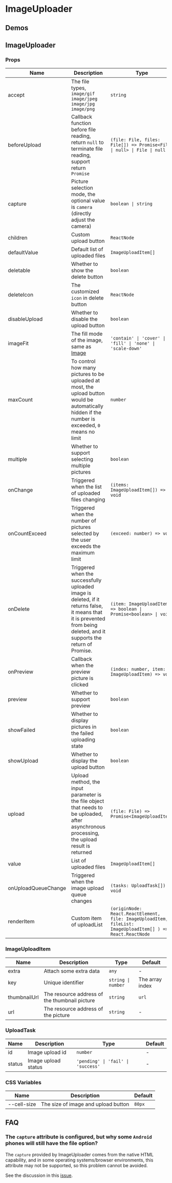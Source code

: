 # ImageUploader <Experimental></Experimental>

## Demos

<code src="./demos/demo1.tsx"></code>

<code src="./demos/demo2.tsx"></code>

## ImageUploader

### Props

| Name                | Description                                                                                                                                                              | Type                                                                                                       | Default            |
| ------------------- | ------------------------------------------------------------------------------------------------------------------------------------------------------------------------ | ---------------------------------------------------------------------------------------------------------- | ------------------ |
| accept              | The file types, `image/gif` `image/jpeg` `image/jpg` `image/png`                                                                                                         | `string`                                                                                                   | `image/*`          |
| beforeUpload        | Callback function before file reading, return `null` to terminate file reading, support return `Promise`                                                                 | `(file: File, files: File[]) => Promise<File \| null> \| File \| null`                                     | -                  |
| capture             | Picture selection mode, the optional value is `camera` (directly adjust the camera)                                                                                      | `boolean \| string`                                                                                        | -                  |
| children            | Custom upload button                                                                                                                                                     | `ReactNode`                                                                                                | -                  |
| defaultValue        | Default list of uploaded files                                                                                                                                           | `ImageUploadItem[]`                                                                                        | -                  |
| deletable           | Whether to show the delete button                                                                                                                                        | `boolean`                                                                                                  | `true`             |
| deleteIcon          | The customized `icon` in delete button                                                                                                                                   | `ReactNode`                                                                                                | `<CloseOutline />` |
| disableUpload       | Whether to disable the upload button                                                                                                                                     | `boolean`                                                                                                  | `false`            |
| imageFit            | The fill mode of the image, same as [Image](/components/image#props)                                                                                                     | `'contain' \| 'cover' \| 'fill' \| 'none' \| 'scale-down'`                                                 | `cover`            |
| maxCount            | To control how many pictures to be uploaded at most, the upload button would be automatically hidden if the number is exceeded, `0` means no limit                       | `number`                                                                                                   | `0`                |
| multiple            | Whether to support selecting multiple pictures                                                                                                                           | `boolean`                                                                                                  | `false`            |
| onChange            | Triggered when the list of uploaded files changing                                                                                                                       | `(items: ImageUploadItem[]) => void`                                                                       | -                  |
| onCountExceed       | Triggered when the number of pictures selected by the user exceeds the maximum limit                                                                                     | `(exceed: number) => void`                                                                                 | -                  |
| onDelete            | Triggered when the successfully uploaded image is deleted, if it returns false, it means that it is prevented from being deleted, and it supports the return of Promise. | `(item: ImageUploadItem) => boolean \| Promise<boolean> \| void`                                           | -                  |
| onPreview           | Callback when the preview picture is clicked                                                                                                                             | `(index: number, item: ImageUploadItem) => void`                                                           | -                  |
| preview             | Whether to support preview                                                                                                                                               | `boolean`                                                                                                  | `true`             |
| showFailed          | Whether to display pictures in the failed uploading state                                                                                                                | `boolean`                                                                                                  | `true`             |
| showUpload          | Whether to display the upload button                                                                                                                                     | `boolean`                                                                                                  | `true`             |
| upload              | Upload method, the input parameter is the file object that needs to be uploaded, after asynchronous processing, the upload result is returned                            | `(file: File) => Promise<ImageUploadItem>`                                                                 | -                  |
| value               | List of uploaded files                                                                                                                                                   | `ImageUploadItem[]`                                                                                        | -                  |
| onUploadQueueChange | Triggered when the image upload queue changes                                                                                                                            | `(tasks: UploadTask[]) => void`                                                                            |
| renderItem          | Custom item of uploadList                                                                                                                                                | `(originNode: React.ReactElement, file: ImageUploadItem, fileList: ImageUploadItem[] ) => React.ReactNode` | -                  |

### ImageUploadItem

| Name         | Description                                   | Type               | Default         |
| ------------ | --------------------------------------------- | ------------------ | --------------- |
| extra        | Attach some extra data                        | `any`              | -               |
| key          | Unique identifier                             | `string \| number` | The array index |
| thumbnailUrl | The resource address of the thumbnail picture | `string`           | `url`           |
| url          | The resource address of the picture           | `string`           | -               |

### UploadTask

| Name   | Description         | Type                               | Default |
| ------ | ------------------- | ---------------------------------- | ------- |
| id     | Image upload id     | `number`                           | -       |
| status | Image upload status | `'pending' \| 'fail' \| 'success'` | -       |

### CSS Variables

| Name        | Description                         | Default |
| ----------- | ----------------------------------- | ------- |
| --cell-size | The size of image and upload button | `80px`  |

## FAQ

### The `capture` attribute is configured, but why some `Android` phones will still have the file option?

The `capture` provided by ImageUploader comes from the native HTML capability, and in some operating systems/browser environments, this attribute may not be supported, so this problem cannot be avoided.

See the discussion in this [issue](https://github.com/ant-design/ant-design-mobile/issues/5254).
